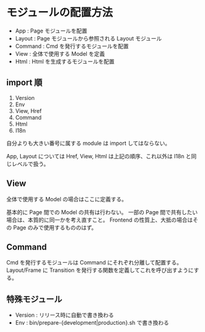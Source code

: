 # モジュールの配置方法

- App : Page モジュールを配置
- Layout : Page モジュールから参照される Layout モジュール
- Command : Cmd を発行するモジュールを配置
- View : 全体で使用する Model を定義
- Html : Html を生成するモジュールを配置

## import 順

1. Version
1. Env
1. View, Href
1. Command
1. Html
1. I18n

自分よりも大きい番号に属する module は import してはならない。

App, Layout については Href, View, Html は上記の順序、これ以外は I18n と同じレベルで扱う。


## View

全体で使用する Model の場合はここに定義する。

基本的に Page 間での Model の共有は行わない。
一部の Page 間で共有したい場合は、本質的に同一かを考え直すこと。
Frontend の性質上、大抵の場合はその Page のみで使用するもののはず。


## Command

Cmd を発行するモジュールは Command にそれぞれ分離して配置する。
Layout/Frame に Transition を発行する関数を定義してこれを呼び出すようにする。


## 特殊モジュール

- Version : リリース時に自動で書き換わる
- Env : bin/prepare-{development|production}.sh で書き換わる
